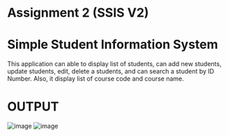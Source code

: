 # Assignment 2 (SSIS V2)
# Simple Student Information System
This application can able to display list of students, can add new students, update students, edit, delete a students, and can search a student by ID Number. Also, it display list of course code and course name.

# OUTPUT
![image](https://user-images.githubusercontent.com/103713712/172732948-161b8ed1-e23d-4030-ba9c-b940da962720.png)
![image](https://user-images.githubusercontent.com/103713712/172733081-2f4e786b-6454-4d1e-bd23-1c84c699cc2c.png)
